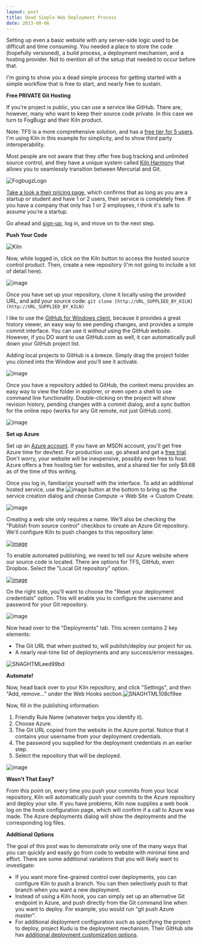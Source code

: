 ```yaml
---
layout: post
title: Dead Simple Web Deployment Process
date: 2013-08-06
---
```


Setting up even a basic website with any server-side logic used to be difficult and time consuming. You needed a place to store the code (hopefully versioned), a build process, a deployment mechanism, and a hosting provider. Not to mention all of the setup that needed to occur before that.

I'm going to show you a dead simple process for getting started with a simple workflow that is free to start, and nearly free to sustain.

**Free PRIVATE Git Hosting**

If you're project is public, you can use a service like GitHub. There are, however, many who want to keep their source code private. In this case we turn to FogBugz and their Kiln product.

Note: TFS is a more comprehensive solution, and has a [free tier for 5 users](http://tfs.visualstudio.com/en-us/pricing/tfs-information). I'm using Kiln in this example for simplicity, and to show third party interoperability.

Most people are not aware that they offer free bug tracking and unlimited source control, and they have a unique system called [Kiln Harmony](http://blog.fogcreek.com/announcing-kiln-harmony-the-future-of-dvcs/) that allows you to seamlessly transition between Mercurial and Git.

![FogbugzLogo](FogbugzLogo.gif "FogbugzLogo")

[Take a look a their pricing page](http://www.fogcreek.com/fogbugz/pricing.html), which confirms that as long as you are a startup or student and have 1 or 2 users, their service is completely free. If you have a company that only has 1 or 2 employees, I think it's safe to assume you're a startup.

Go ahead and [sign-up](https://secure.fogcreek.com/fogbugz/try/?fccmp=_tryfb_nav), log in, and move on to the next step.

**Push Your Code**

![Kiln](image.png "Kiln") 

Now, while logged in, click on the Kiln button to access the hosted source control product. Then, create a new repository (I'm not going to include a lot of detail here).

![image](image1.png "image") 

Once you have set up your repository, clone it locally using the provided URL, and add your source code:
 `git clone [http://URL_SUPPLIED_BY_KILN](http://URL_SUPPLIED_BY_KILN)`   

I like to use the [GitHub for Windows client](http://windows.github.com/), because it provides a great history viewer, an easy way to see pending changes, and provides a simple commit interface. You can use it _without_ using the GitHub website. However, if you DO want to use GitHub.com as well, it can automatically pull down your GitHub project list.

Adding local projects to GitHub is a breeze. Simply drag the project folder you cloned into the Window and you'll see it activate.

![image](image2.png "image")

Once you have a repository added to GitHub, the context menu provides an easy way to view the folder in explorer, or even open a shell to use command line functionality. Double-clicking on the project will show revision history, pending changes with a commit dialog, and a sync button for the online repo (works for any Git remote, not just GitHub.com).

![image](image3.png "image")

**Set up Azure**

Set up an [Azure account](http://www.windowsazure.com/). If you have an MSDN account, you'll get free Azure time for dev/test. For production use, go ahead and get a [free trial](http://www.windowsazure.com/en-us/pricing/free-trial/). Don't worry, your website will be inexpensive, possibly even free to host. Azure offers a free hosting tier for websites, and a shared tier for only $9.68 as of the time of this writing.

Once you log in, familiarize yourself with the interface. To add an additional hosted service, use the ![image](image4.png "image") button at the bottom to bring up the service creation dialog and choose Compute -&gt; Web Site -&gt; Custom Create.

![image](image1_thumb.png "image")

Creating a web site only requires a name. We'll also be checking the "Publish from source control" checkbox to create an Azure Git repository. We'll configure Kiln to push changes to this repository later.

[![image](image8_thumb.png "image")](http://www.ytechie.com/post-images/2013/08/image8.png)

To enable automated publishing, we need to tell our Azure website where our source code is located. There are options for TFS, GitHub, even Dropbox. Select the "Local Git repository" option.

[![image](image12_thumb.png "image")](http://www.ytechie.com/post-images/2013/08/image12.png)

On the right side, you'll want to choose the "Reset your deployment credentials" option. This will enable you to configure the username and password for your Git repository.

![image](image5.png "image")

Now head over to the "Deployments" tab. This screen contains 2 key elements:

*   The Git URL that when pushed to, will publish/deploy our project for us.
*   A nearly real-time list of deployments and any success/error messages.  

![SNAGHTMLeed99bd](SNAGHTMLeed99bd.png "SNAGHTMLeed99bd")

**Automate!**

Now, head back over to your Kiln repository, and click "Settings", and then "Add, remove..." under the Web Hooks section.![SNAGHTML108cf9ee](SNAGHTML108cf9ee.png "SNAGHTML108cf9ee")

Now, fill in the publishing information:

1.  Friendly Rule Name (whatever helps you identify it).
2.  Choose Azure.
3.  The Git URL copied from the website in the Azure portal. Notice that it contains your username from your deployment credentials.
4.  The password you supplied for the deployment credentials in an earlier step.
5.  Select the repository that will be deployed.  

![image](image6.png "image")

**Wasn't That Easy?**

From this point on, every time you push your commits from your local repository, Kiln will automatically push your commits to the Azure repository and deploy your site. If you have problems, Kiln now supplies a web hook log on the hook configuration page, which will confirm if a call to Azure was made. The Azure deployments dialog will show the deployments and the corresponding log files.

**Additional Options**

The goal of this post was to demonstrate only one of the many ways that you can quickly and easily go from code to website with minimal time and effort. There are some additional variations that you will likely want to investigate:

*   If you want more fine-grained control over deployments, you can configure Kiln to push a branch. You can then selectively push to that branch when you want a new deployment.
*   Instead of using a Kiln hook, you can simply set up an alternative Git endpoint in Azure, and push directly from the Git command line when you want to deploy. For example, you would run "git push Azure master".
*   For additional deployment configuration such as specifying the project to deploy, project Kudu is the deployment mechanism. Their GitHub site has [additional deployment customization options](https://github.com/projectkudu/kudu/wiki/Customizing-deployments).